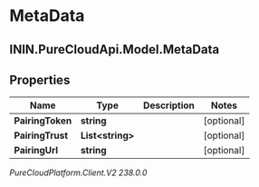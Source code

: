 # MetaData

## ININ.PureCloudApi.Model.MetaData

## Properties

|Name | Type | Description | Notes|
|------------ | ------------- | ------------- | -------------|
| **PairingToken** | **string** |  | [optional] |
| **PairingTrust** | **List&lt;string&gt;** |  | [optional] |
| **PairingUrl** | **string** |  | [optional] |



_PureCloudPlatform.Client.V2 238.0.0_
